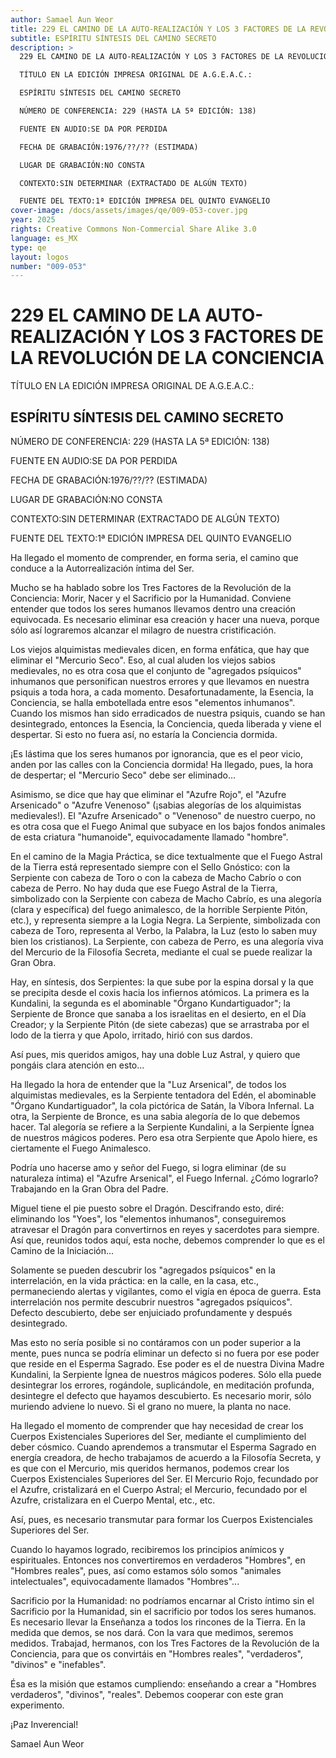 ```yaml
---
author: Samael Aun Weor
title: 229 EL CAMINO DE LA AUTO-REALIZACIÓN Y LOS 3 FACTORES DE LA REVOLUCIÓN DE LA CONCIENCIA
subtitle: ESPÍRITU SÍNTESIS DEL CAMINO SECRETO
description: >
  229 EL CAMINO DE LA AUTO-REALIZACIÓN Y LOS 3 FACTORES DE LA REVOLUCIÓN DE LA CONCIENCIA

  TÍTULO EN LA EDICIÓN IMPRESA ORIGINAL DE A.G.E.A.C.:

  ESPÍRITU SÍNTESIS DEL CAMINO SECRETO

  NÚMERO DE CONFERENCIA: 229 (HASTA LA 5ª EDICIÓN: 138)

  FUENTE EN AUDIO:SE DA POR PERDIDA

  FECHA DE GRABACIÓN:1976/??/?? (ESTIMADA)

  LUGAR DE GRABACIÓN:NO CONSTA

  CONTEXTO:SIN DETERMINAR (EXTRACTADO DE ALGÚN TEXTO)

  FUENTE DEL TEXTO:1ª EDICIÓN IMPRESA DEL QUINTO EVANGELIO
cover-image: /docs/assets/images/qe/009-053-cover.jpg
year: 2025
rights: Creative Commons Non-Commercial Share Alike 3.0
language: es_MX
type: qe
layout: logos
number: "009-053"
---
```

# 229 EL CAMINO DE LA AUTO-REALIZACIÓN Y LOS 3 FACTORES DE LA REVOLUCIÓN DE LA CONCIENCIA

TÍTULO EN LA EDICIÓN IMPRESA ORIGINAL DE A.G.E.A.C.:

## ESPÍRITU SÍNTESIS DEL CAMINO SECRETO

NÚMERO DE CONFERENCIA: 229 (HASTA LA 5ª EDICIÓN: 138)

FUENTE EN AUDIO:SE DA POR PERDIDA

FECHA DE GRABACIÓN:1976/??/?? (ESTIMADA)

LUGAR DE GRABACIÓN:NO CONSTA

CONTEXTO:SIN DETERMINAR (EXTRACTADO DE ALGÚN TEXTO)

FUENTE DEL TEXTO:1ª EDICIÓN IMPRESA DEL QUINTO EVANGELIO

Ha llegado el momento de comprender, en forma seria, el camino que conduce a la Autorrealización íntima del Ser.

Mucho se ha hablado sobre los Tres Factores de la Revolución de la Conciencia: Morir, Nacer y el Sacrificio por la Humanidad. Conviene entender que todos los seres humanos llevamos dentro una creación equivocada. Es necesario eliminar esa creación y hacer una nueva, porque sólo así lograremos alcanzar el milagro de nuestra cristificación.

Los viejos alquimistas medievales dicen, en forma enfática, que hay que eliminar el "Mercurio Seco". Eso, al cual aluden los viejos sabios medievales, no es otra cosa que el conjunto de "agregados psíquicos" inhumanos que personifican nuestros errores y que llevamos en nuestra psiquis a toda hora, a cada momento. Desafortunadamente, la Esencia, la Conciencia, se halla embotellada entre esos "elementos inhumanos". Cuando los mismos han sido erradicados de nuestra psiquis, cuando se han desintegrado, entonces la Esencia, la Conciencia, queda liberada y viene el despertar. Si esto no fuera así, no estaría la Conciencia dormida.

¡Es lástima que los seres humanos por ignorancia, que es el peor vicio, anden por las calles con la Conciencia dormida! Ha llegado, pues, la hora de despertar; el "Mercurio Seco" debe ser eliminado...

Asimismo, se dice que hay que eliminar el "Azufre Rojo", el "Azufre Arsenicado" o "Azufre Venenoso" (¡sabias alegorías de los alquimistas medievales!). El "Azufre Arsenicado" o "Venenoso" de nuestro cuerpo, no es otra cosa que el Fuego Animal que subyace en los bajos fondos animales de esta criatura "humanoide", equivocadamente llamado "hombre".

En el camino de la Magia Práctica, se dice textualmente que el Fuego Astral de la Tierra está representado siempre con el Sello Gnóstico: con la Serpiente con cabeza de Toro o con la cabeza de Macho Cabrío o con cabeza de Perro. No hay duda que ese Fuego Astral de la Tierra, simbolizado con la Serpiente con cabeza de Macho Cabrío, es una alegoría (clara y específica) del fuego animalesco, de la horrible Serpiente Pitón, etc.), y representa siempre a la Logia Negra. La Serpiente, simbolizada con cabeza de Toro, representa al Verbo, la Palabra, la Luz (esto lo saben muy bien los cristianos). La Serpiente, con cabeza de Perro, es una alegoría viva del Mercurio de la Filosofía Secreta, mediante el cual se puede realizar la Gran Obra.

Hay, en síntesis, dos Serpientes: la que sube por la espina dorsal y la que se precipita desde el coxis hacia los infiernos atómicos. La primera es la Kundalini, la segunda es el abominable "Órgano Kundartiguador"; la Serpiente de Bronce que sanaba a los israelitas en el desierto, en el Día Creador; y la Serpiente Pitón (de siete cabezas) que se arrastraba por el lodo de la tierra y que Apolo, irritado, hirió con sus dardos.

Así pues, mis queridos amigos, hay una doble Luz Astral, y quiero que pongáis clara atención en esto...

Ha llegado la hora de entender que la "Luz Arsenical", de todos los alquimistas medievales, es la Serpiente tentadora del Edén, el abominable "Órgano Kundartiguador", la cola pictórica de Satán, la Víbora Infernal. La otra, la Serpiente de Bronce, es una sabia alegoría de lo que debemos hacer. Tal alegoría se refiere a la Serpiente Kundalini, a la Serpiente Ígnea de nuestros mágicos poderes. Pero esa otra Serpiente que Apolo hiere, es ciertamente el Fuego Animalesco.

Podría uno hacerse amo y señor del Fuego, si logra eliminar (de su naturaleza íntima) el "Azufre Arsenical", el Fuego Infernal. ¿Cómo lograrlo? Trabajando en la Gran Obra del Padre.

Miguel tiene el pie puesto sobre el Dragón. Descifrando esto, diré: eliminando los "Yoes", los "elementos inhumanos", conseguiremos atravesar el Dragón para convertirnos en reyes y sacerdotes para siempre. Así que, reunidos todos aquí, esta noche, debemos comprender lo que es el Camino de la Iniciación...

Solamente se pueden descubrir los "agregados psíquicos" en la interrelación, en la vida práctica: en la calle, en la casa, etc., permaneciendo alertas y vigilantes, como el vigía en época de guerra. Esta interrelación nos permite descubrir nuestros "agregados psíquicos". Defecto descubierto, debe ser enjuiciado profundamente y después desintegrado.

Mas esto no sería posible si no contáramos con un poder superior a la mente, pues nunca se podría eliminar un defecto si no fuera por ese poder que reside en el Esperma Sagrado. Ese poder es el de nuestra Divina Madre Kundalini, la Serpiente Ígnea de nuestros mágicos poderes. Sólo ella puede desintegrar los errores, rogándole, suplicándole, en meditación profunda, desintegre el defecto que hayamos descubierto. Es necesario morir, sólo muriendo adviene lo nuevo. Si el grano no muere, la planta no nace.

Ha llegado el momento de comprender que hay necesidad de crear los Cuerpos Existenciales Superiores del Ser, mediante el cumplimiento del deber cósmico. Cuando aprendemos a transmutar el Esperma Sagrado en energía creadora, de hecho trabajamos de acuerdo a la Filosofía Secreta, y es que con el Mercurio, mis queridos hermanos, podemos crear los Cuerpos Existenciales Superiores del Ser. El Mercurio Rojo, fecundado por el Azufre, cristalizará en el Cuerpo Astral; el Mercurio, fecundado por el Azufre, cristalizara en el Cuerpo Mental, etc., etc.

Así, pues, es necesario transmutar para formar los Cuerpos Existenciales Superiores del Ser.

Cuando lo hayamos logrado, recibiremos los principios anímicos y espirituales. Entonces nos convertiremos en verdaderos "Hombres", en "Hombres reales", pues, así como estamos sólo somos "animales intelectuales", equivocadamente llamados "Hombres"...

Sacrificio por la Humanidad: no podríamos encarnar al Cristo íntimo sin el Sacrificio por la Humanidad, sin el sacrificio por todos los seres humanos. Es necesario llevar la Enseñanza a todos los rincones de la Tierra. En la medida que demos, se nos dará. Con la vara que medimos, seremos medidos. Trabajad, hermanos, con los Tres Factores de la Revolución de la Conciencia, para que os convirtáis en "Hombres reales", "verdaderos", "divinos" e "inefables".

Ésa es la misión que estamos cumpliendo: enseñando a crear a "Hombres verdaderos", "divinos", "reales". Debemos cooperar con este gran experimento.

¡Paz Inverencial!

Samael Aun Weor

